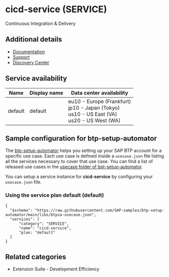 # cicd-service (SERVICE)

Continuous Integration & Delivery

## Additional details
- [Documentation](https://help.sap.com/docs/CONTINUOUS_DELIVERY?version=Cloud)
- [Support](https://help.sap.com/docs/CONTINUOUS_DELIVERY/99c72101f7ee40d0b2deb4df72ba1ad3/6e10ad426e434180a0c62d4e7b6115bc.html)
- [Discovery Center](https://discovery-center.cloud.sap/serviceCatalog/continuous-integration--delivery?region=all)

## Service availability

| Name | Display name | Data center availability  |
|------|----------------|---------------------------|
|  default  |  default  | eu10 - Europe (Frankfurt)<br> jp10 - Japan (Tokyo)<br> us10 - US East (VA)<br> us20 - US West (WA)  |

## Sample configuration for btp-setup-automator

The [btp-setup-automator](https://github.com/SAP-samples/btp-setup-automator) helps you setting up your SAP BTP account for a specific use case. Each use case is defined inside a `usecase.json` file listing all the services necessary to cover that use case. You can find a list of released use cases in the [usecase folder of bpt-setup-automator](https://github.com/SAP-samples/btp-setup-automator/tree/main/usecases).

You can setup a service instance for **cicd-service** by configuring your `usecase.json` file.

### Using the service plan **default** (default)

````
{
  "$schema": "https://raw.githubusercontent.com/SAP-samples/btp-setup-automator/main/libs/btpsa-usecase.json",
  "services": [
      "category": "SERVICE",
      "name": "cicd-service",
      "plan: "default"
  ]
}
````


## Related categories
- Extension Suite - Development Efficiency